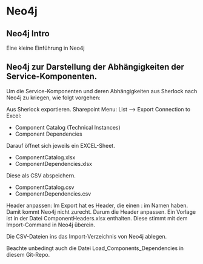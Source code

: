 # Neo4j

## Neo4j Intro

Eine kleine Einführung in Neo4j 


## Neo4j zur Darstellung der Abhängigkeiten der Service-Komponenten.

Um die Service-Komponenten und deren Abhängigkeiten aus Sherlock 
nach Neo4j zu kriegen, wie folgt vorgehen:


  Aus Sherlock exportieren. Sharepoint Menu: List --> Export Connection to Excel:
  - Component Catalog (Technical Instances)  
  - Component Dependencies
  
  
  Darauf öffnet sich jeweils ein EXCEL-Sheet. 
  - ComponentCatalog.xlsx
  - ComponentDependencies.xlsx

  Diese als CSV abspeichern.
  - ComponentCatalog.csv
  - ComponentDependencies.csv

  Header anpassen: Im Export hat es Header, die einen : im Namen haben. 
  Damit kommt Neo4j nicht zurecht. Darum die Header anpassen.
  Ein Vorlage ist in der Datei ComponentHeaders.xlsx enthalten.
  Diese stimmt mit dem Import-Command in Neo4j überein.

  Die CSV-Dateien ins das Import-Verzeichnis von Neo4j ablegen.

Beachte unbedingt auch die Datei Load_Components_Dependencies in diesem Git-Repo.

